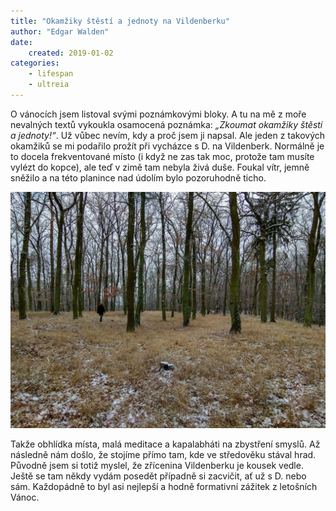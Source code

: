 ```yaml
---
title: "Okamžiky štěstí a jednoty na Vildenberku"
author: "Edgar Walden"
date:
    created: 2019-01-02
categories: 
    - lifespan 
    - ultreia
---
```


O vánocích jsem listoval svými poznámkovými bloky. A tu na mě z moře nevalných textů vykoukla osamocená poznámka: *„Zkoumat okamžiky štěstí a jednoty!“*. Už vůbec nevím, kdy a proč jsem ji napsal. Ale jeden z takových okamžiků se mi podařilo prožít při vycházce s D. na Vildenberk.<!-- more --> Normálně je to docela frekventované místo (i když ne zas tak moc, protože tam musíte vylézt do kopce), ale teď v zimě tam nebyla živá duše. Foukal vítr, jemně sněžilo a na této planince nad údolím bylo pozoruhodně ticho.

![Wildenberk](../img/wildenberg.jpg)

Takže obhlídka místa, malá meditace a kapalabháti na zbystření smyslů. Až následně nám došlo, že stojíme přímo tam, kde ve středověku stával hrad. Původně jsem si totiž myslel, že zřícenina Vildenberku je kousek vedle. Ještě se tam někdy vydám posedět případně si zacvičit, ať už s D. nebo sám. Každopádně to byl asi nejlepší a hodně formativní zážitek z letošních Vánoc.